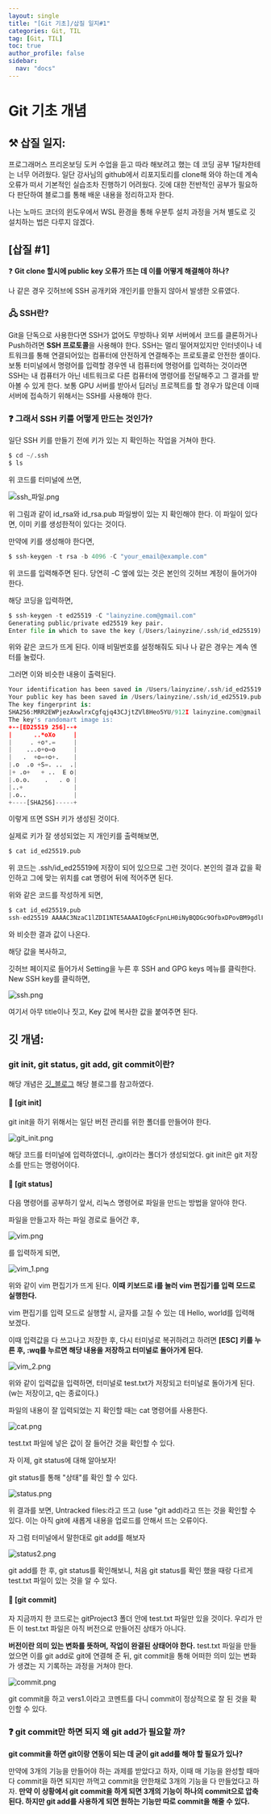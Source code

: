 ```yaml
---
layout: single
title: "[Git 기초]/삽질 일지#1"
categories: Git, TIL
tag: [Git, TIL]
toc: true
author_profile: false
sidebar:
  nav: "docs"
---
```


# Git 기초 개념

## ⚒️ 삽질 일지:

프로그래머스 프리온보딩 도커 수업을 듣고 따라 해보려고 했는 데 코딩 공부 1달차한테는 너무 어려웠다. 일단 강사님의 github에서 리포지토리를 clone해 와야 하는데 계속 오류가 떠서 기본적인 실습조차 진행하기 어려웠다. 깃에 대한 전반적인 공부가 필요하다 판단하여 블로그를 통해 배운 내용을 정리하고자 한다.

나는 노마드 코더의 윈도우에서 WSL 환경을 통해 우분투 설치 과정을 거쳐 별도로 깃 설치하는 법은 다루지 않겠다.

## [삽질 #1]

❓ **Git clone 할시에 public key 오류가 뜨는 데 이를 어떻게 해결해야 하나?**

나 같은 경우 깃허브에 SSH 공개키와 개인키를 만들지 않아서 발생한 오류였다.

### 🖧 SSH란?

Git을 단독으로 사용한다면 SSH가 없어도 무방하나 외부 서버에서 코드를 클론하거나 Push하려면 **SSH 프로토콜**을 사용해야 한다.
SSH는 멀리 떨어져있지만 인터넷이나 네트워크를 통해 연결되어있는 컴퓨터에 안전하게 연결해주는 프로토콜로 안전한 셸이다. 보통 터미널에서 명령어를 입력할 경우엔 내 컴퓨터에 명령어를 입력하는 것이라면 SSH는 내 컴퓨터가 아닌 네트워크로 다른 컴퓨터에 명령어를 전달해주고 그 결과를 받아볼 수 있게 한다.
보통 GPU 서버를 받아서 딥러닝 프로젝트를 할 경우가 많은데 이때 서버에 접속하기 위해서는 SSH를 사용해야 한다.

### ❓ 그래서 SSH 키를 어떻게 만드는 것인가?

일단 SSH 키를 만들기 전에 키가 있는 지 확인하는 작업을 거쳐야 한다.

```python
$ cd ~/.ssh
$ ls
```

위 코드를 터미널에 쓰면,

![ssh_파일.png]({{site.url}}/images/2023-08-04-git.md/ssh파일.png)

위 그림과 같이 id_rsa와 id_rsa.pub 파일쌍이 있는 지 확인해야 한다. 이 파일이 있다면, 이미 키를 생성한적이 있다는 것이다.

만약에 키를 생성해야 한다면,

```python
$ ssh-keygen -t rsa -b 4096 -C "your_email@example.com"
```

위 코드를 입력해주면 된다. 당연히 -C 옆에 있는 것은 본인의 깃허브 계정이 들어가야 한다.

해당 코딩을 입력하면,

```python
$ ssh-keygen -t ed25519 -C "lainyzine.com@gmail.com"
Generating public/private ed25519 key pair.
Enter file in which to save the key (/Users/lainyzine/.ssh/id_ed25519):
```

위와 같은 코드가 뜨게 된다. 이때 비밀번호를 설정해줘도 되나 나 같은 경우는 계속 엔터를 눌렀다.

그러면 이와 비슷한 내용이 출력된다.

```python
Your identification has been saved in /Users/lainyzine/.ssh/id_ed25519.
Your public key has been saved in /Users/lainyzine/.ssh/id_ed25519.pub.
The key fingerprint is:
SHA256:MRR2EWPjezAxwlrxCgfqjq43CJjtZVl8Heo5YU/912I lainyzine.com@gmail.com
The key's randomart image is:
+--[ED25519 256]--+
|      ..*oXo     |
|     . +o*.=     |
|    ...o+o=o     |
|   .  +o=+o+.    |
|.o  .o +S=. ..  .|
|+ .o+   + ..  E o|
|.o.o.    .   . o |
|..+              |
|.o..             |
+----[SHA256]-----+
```

이렇게 뜨면 SSH 키가 생성된 것이다.

실제로 키가 잘 생성되었는 지 개인키를 출력해보면,

```python
$ cat id_ed25519.pub
```

위 코드는 .ssh/id_ed25519에 저장이 되어 있으므로 그런 것이다. 본인의 결과 값을 확인하고 그에 맞는 위치를 cat 명령어 뒤에 적어주면 된다.

위와 같은 코드를 작성하게 되면,

```python
$ cat id_ed25519.pub
ssh-ed25519 AAAAC3NzaC1lZDI1NTE5AAAAIOg6cFpnLH0iNyBQDGc9OfbxDPovBM9gdlFbT8f0gZP5 your_email@example.com
```

와 비슷한 결과 값이 나온다.

해당 값을 복사하고,

깃허브 페이지로 들어가서 Setting을 누른 후 SSH and GPG keys 메뉴를 클릭한다. New SSH key를 클릭하면,

![ssh.png]({{site.url}}/images/2023-08-04-git.md/ssh.png)

여기서 아무 title이나 짓고, Key 값에 복사한 값을 붙여주면 된다.

## 깃 개념:

### git init, git status, git add, git commit이란?

해당 개념은 [깃\_블로그](https://steady-coding.tistory.com/276) 해당 블로그를 참고하였다.

#### 📑 [git init]

git init을 하기 위해서는 일단 버전 관리를 위한 폴더를 만들어야 한다.

![git_init.png]({{site.url}}/images/2023-08-04-git.md/git_init.png)

해당 코드를 터미널에 입력하였더니, .git이라는 폴더가 생성되었다. git init은 git 저장소를 만드는 명령어이다.

#### 📑 [git status]

다음 명령어를 공부하기 앞서, 리눅스 명령어로 파일을 만드는 방법을 알아야 한다.

파일을 만들고자 하는 파일 경로로 들어간 후,

![vim.png]({{site.url}}/images/2023-08-04-git.md/vim.png)

를 입력하게 되면,

![vim_1.png]({{site.url}}/images/2023-08-04-git.md/vim_1.png)

위와 같이 vim 편집기가 뜨게 된다. **이때 키보드로 i를 눌러 vim 편집기를 입력 모드로 실행한다.**

vim 편집기를 입력 모드로 실행할 시, 글자를 고칠 수 있는 데 Hello, world를 입력해 보겠다.

이때 입력값을 다 쓰고나고 저장한 후, 다시 터미널로 복귀하려고 하려면 **[ESC] 키를 누른 후, :wq를 누르면 해당 내용을 저장하고 터미널로 돌아가게 된다.**

![vim_2.png]({{site.url}}/images/2023-08-04-git.md/vim_2.png)

위와 같이 입력값을 입력하면, 터미널로 test.txt가 저장되고 터미널로 돌아가게 된다.(w는 저장이고, q는 종료이다.)

파일의 내용이 잘 입력되었는 지 확인할 때는 cat 명령어를 사용한다.

![cat.png]({{site.url}}/images/2023-08-04-git.md/cat.png)

test.txt 파일에 넣은 값이 잘 들어간 것을 확인할 수 있다.

자 이제, git status에 대해 알아보자!

git status를 통해 "상태"를 확인 할 수 있다.

![status.png]({{site.url}}/images/2023-08-04-git.md/git_status.png)

위 결과를 보면, Untracked files:라고 뜨고 (use "git add)라고 뜨는 것을 확인할 수 있다. 이는 아직 git에 새롭게 내용을 업로드를 안해서 뜨는 오류이다.

자 그럼 터미널에서 말한대로 git add를 해보자

![status2.png]({{site.url}}/images/2023-08-04-git.md/git_status2.png)

git add를 한 후, git status를 확인해보니, 처음 git status를 확인 했을 때랑 다르게 test.txt 파일이 있는 것을 알 수 있다.

#### 📑 [git commit]

자 지금까지 한 코드로는 gitProject3 폴더 안에 test.txt 파일만 있을 것이다. 우리가 만든 이 test.txt 파일은 아직 버전으로 만들어진 상태가 아니다.

**버전이란 의미 있는 변화를 뜻하며, 작업이 완결된 상태어야 한다.** test.txt 파일을 만들었으면 이를 git add로 git에 연결해 준 뒤, git commit을 통해 어떠한 의미 있는 변화가 생겼는 지 기록하는 과정을 거쳐야 한다.

![commit.png]({{site.url}}/images/2023-08-04-git.md/git_commit.png)

git commit을 하고 vers1.이라고 코멘트를 다니 commit이 정상적으로 잘 된 것을 확인할 수 있다.

### ❓ git commit만 하면 되지 왜 git add가 필요할 까?

**git commit을 하면 git이랑 연동이 되는 데 굳이 git add를 해야 할 필요가 있나?**

만약에 3개의 기능을 만들어야 하는 과제를 받았다고 하자, 이때 매 기능을 완성할 때마다 commit을 하면 되지만 까먹고 commit을 안한채로 3개의 기능을 다 만들었다고 하자. **만약 이 상황에서 git commit을 하게 되면 3개의 기능이 하나의 commit으로 압축된다. 하지만 git add를 사용하게 되면 원하는 기능만 따로 commit을 해줄 수 있다.**
